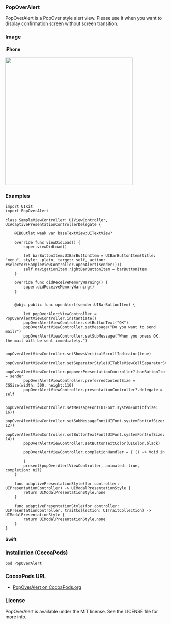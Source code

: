 ### PopOverAlert

PopOverAlert is a PopOver style alert view.
Please use it when you want to display confirmation screen without screen transition.

### Image
#### iPhone
<img src="https://user-images.githubusercontent.com/43707/39987592-2be647f6-57a0-11e8-9fd7-2f728836df64.png" width="400px">

### Examples
```
import UIKit
import PopOverAlert

class SampleViewController: UIViewController, UIAdaptivePresentationControllerDelegate {

    @IBOutlet weak var baseTextView:UITextView?

    override func viewDidLoad() {
        super.viewDidLoad()

        let barButtonItem:UIBarButtonItem = UIBarButtonItem(title: "menu", style: .plain, target: self, action: #selector(SampleViewController.openAlert(sender:)))
        self.navigationItem.rightBarButtonItem = barButtonItem
    }

    override func didReceiveMemoryWarning() {
        super.didReceiveMemoryWarning()
    }


    @objc public func openAlert(sender:UIBarButtonItem) {

        let popOverAlertViewController = PopOverAlertViewController.instantiate()
        popOverAlertViewController.setButtonText("OK")
        popOverAlertViewController.setMessage("Do you want to send mail?")
        popOverAlertViewController.setSubMessage("When you press OK, the mail will be sent immediately.")

        popOverAlertViewController.setShowsVerticalScrollIndicator(true)
        popOverAlertViewController.setSeparatorStyle(UITableViewCellSeparatorStyle.singleLine)
        popOverAlertViewController.popoverPresentationController?.barButtonItem = sender
        popOverAlertViewController.preferredContentSize = CGSize(width: 300, height:110)
        popOverAlertViewController.presentationController?.delegate = self

        popOverAlertViewController.setMessageFont(UIFont.systemFont(ofSize: 16))
        popOverAlertViewController.setSubMessageFont(UIFont.systemFont(ofSize: 12))
        popOverAlertViewController.setButtonTextFont(UIFont.systemFont(ofSize: 14))
        popOverAlertViewController.setButtonTextColor(UIColor.black)

        popOverAlertViewController.completionHandler = { () -> Void in

        }
        present(popOverAlertViewController, animated: true, completion: nil)
    }

    func adaptivePresentationStyle(for controller: UIPresentationController) -> UIModalPresentationStyle {
        return UIModalPresentationStyle.none
    }

    func adaptivePresentationStyle(for controller: UIPresentationController, traitCollection: UITraitCollection) -> UIModalPresentationStyle {
        return UIModalPresentationStyle.none
    }
}
```

#### Swift


### Installation (CocoaPods)
`pod PopOverAlert`

### CocoaPods URL
- [PopOverAlert on CocoaPods.org](https://cocoapods.org/pods/PopOverAlert)

### License
PopOverAlert is available under the MIT license. See the LICENSE file for more info.
